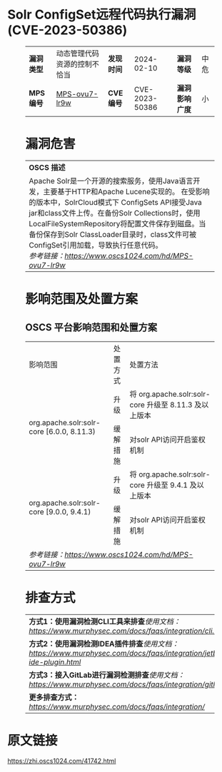 # Solr ConfigSet远程代码执行漏洞 (CVE-2023-50386)
<figure class="wp-block-table">
    <table>
        <tbody>
        <tr>
            <td><strong>漏洞类型</strong></td>
            <td>动态管理代码资源的控制不恰当</td>
            <td><strong>发现时间</strong></td>
            <td>2024-02-10</td>
            <td><strong>漏洞等级</strong></td>
            <td>中危</td>
        </tr>
        <tr>
            <td><strong>MPS编号</strong></td>
            <td><a href="https://www.oscs1024.com/hd/MPS-ovu7-lr9w">MPS-ovu7-lr9w</a></td>
            <td><strong>CVE编号</strong></td>
            <td>CVE-2023-50386</td>
            <td><strong>漏洞影响广度</strong></td>
            <td>小</td>
        </tr>
        </tbody>
    </table>
</figure>


<figure class="wp-block-table">
    <h1 class="wp-block-heading">漏洞危害</h1>
    <table>
        <tbody>
        <tr>
            <td><strong>OSCS 描述</strong></td>
        </tr>
        <tr>
            <td>Apache Solr是一个开源的搜索服务，使用Java语言开发，主要基于HTTP和Apache Lucene实现的。
在受影响的版本中，SolrCloud模式下 ConfigSets API接受Java jar和class文件上传。在备份Solr Collections时，使用LocalFileSystemRepository将配置文件保存到磁盘。当备份保存到Solr ClassLoader目录时，class文件可被ConfigSet引用加载，导致执行任意代码。<br><em>参考链接：<a
                    href="https://www.oscs1024.com/hd/MPS-ovu7-lr9w">https://www.oscs1024.com/hd/MPS-ovu7-lr9w</a></em>
            </td>
        </tr>
        </tbody>
    </table>
</figure>


<figure class="wp-block-table alignleft">
    <h1 class="wp-block-heading">影响范围及处置方案</h1>
    <h2 class="wp-block-heading"><strong>OSCS</strong> <strong>平台影响范围和处置方案</strong></h2>
    <table>
        <tbody>
        <tr>
            <td>影响范围</td>
            <td>处置方式</td>
            <td>处置方法</td>
        </tr>
        <tr><td rowspan="2">org.apache.solr:solr-core [6.0.0, 8.11.3)</td><td>升级</td><td>将 org.apache.solr:solr-core 升级至 8.11.3 及以上版本</td></tr><tr><td>缓解措施</td><td>对solr API访问开启鉴权机制</td></tr><tr><td rowspan="2">org.apache.solr:solr-core [9.0.0, 9.4.1)</td><td>升级</td><td>将 org.apache.solr:solr-core 升级至 9.4.1 及以上版本</td></tr><tr><td>缓解措施</td><td>对solr API访问开启鉴权机制</td></tr>
        <tr>
            <td colspan="3"><em>参考链接：</em><em><a
                    href="https://www.oscs1024.com/hd/MPS-ovu7-lr9w">https://www.oscs1024.com/hd/MPS-ovu7-lr9w</a></em></td>
        </tr>
        </tbody>
    </table>
</figure>


<figure class="wp-block-table">
    <h1 class="wp-block-heading">排查方式</h1>
    <table>
        <tbody>
        <tr>
            <td><strong>方式1：使用漏洞检测CLI工具来排查</strong><em>使用文档：<a
                    href="https://www.murphysec.com/docs/faqs/integration/cli.html">https://www.murphysec.com/docs/faqs/integration/cli.html</a></em>
            </td>
        </tr>
        <tr>
            <td><strong>方式2：使用漏洞检测IDEA插件排查</strong><em>使用文档：<a
                    href="https://www.murphysec.com/docs/faqs/integration/jetbrains-ide-plugin.html">https://www.murphysec.com/docs/faqs/integration/jetbrains-ide-plugin.html</a></em>
            </td>
        </tr>
        <tr>
            <td><strong>方式3：接入GitLab进行漏洞检测排查</strong><em>使用文档：<a
                    href="https://www.murphysec.com/docs/faqs/integration/gitlab.html">https://www.murphysec.com/docs/faqs/integration/gitlab.html</a></em>
            </td>
        </tr>
        <tr>
            <td><strong>更多排查方式：</strong><em><a
                    href="https://www.murphysec.com/docs/faqs/integration/">https://www.murphysec.com/docs/faqs/integration/</a></em>
            </td>
        </tr>
        </tbody>
    </table>
</figure>
<h1>原文链接</h1>
<p><a href="https://zhi.oscs1024.com/41742.html">https://zhi.oscs1024.com/41742.html</a></p>